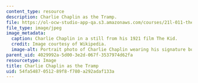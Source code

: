 ```yaml
---
content_type: resource
description: Charlie Chaplin as the Tramp.
file: https://ol-ocw-studio-app-qa.s3.amazonaws.com/courses/21l-011-the-film-experience-fall-2013/54fa5487051289f8f780a292adaf133a_chaplin1.jpg
file_type: image/jpeg
image_metadata:
  caption: Charlie Chaplin in a still from his 1921 film The Kid.
  credit: Image courtesy of Wikipedia.
  image-alt: Portrait photo of Charlie Chaplin wearing his signature bowler hat.
parent_uid: 4029992a-5d00-3e2d-067f-3537974d62fa
resourcetype: Image
title: Charlie Chaplin as the Tramp
uid: 54fa5487-0512-89f8-f780-a292adaf133a
---
```

